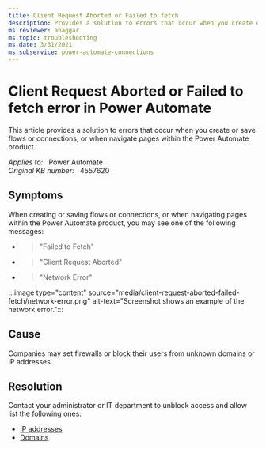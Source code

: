 ```yaml
---
title: Client Request Aborted or Failed to fetch
description: Provides a solution to errors that occur when you create or save flows or connections, or when navigate pages within the Power Automate product.
ms.reviewer: anaggar
ms.topic: troubleshooting
ms.date: 3/31/2021
ms.subservice: power-automate-connections
---
```

# Client Request Aborted or Failed to fetch error in Power Automate

This article provides a solution to errors that occur when you create or save flows or connections, or when navigate pages within the Power Automate product.

_Applies to:_ &nbsp; Power Automate  
_Original KB number:_ &nbsp; 4557620

## Symptoms

When creating or saving flows or connections, or when navigating pages within the Power Automate product, you may see one of the following messages:

- > "Failed to Fetch"
- > "Client Request Aborted"
- > "Network Error"

:::image type="content" source="media/client-request-aborted-failed-fetch/network-error.png" alt-text="Screenshot shows an example of the network error.":::

## Cause

Companies may set firewalls or block their users from unknown domains or IP addresses.

## Resolution

Contact your administrator or IT department to unblock access and allow list the following ones:

- [IP addresses](/power-automate/limits-and-config#required-services)
- [Domains](/power-automate/limits-and-config#required-services)
